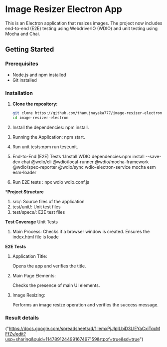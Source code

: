 # Image Resizer Electron App

This is an Electron application that resizes images. The project now includes end-to-end (E2E) testing using WebdriverIO (WDIO) and unit testing using Mocha and Chai.

## Getting Started

### Prerequisites

- Node.js and npm installed
- Git installed

### Installation

1. **Clone the repository:**

   ```sh
   git clone https://github.com/thanujnayaka777/image-resizer-electron.git
   cd image-resizer-electron
   ```

2. Install the dependencies: npm install.

3. Running the Application: npm start.

4. Run unit tests:npm run test:unit.

5. End-to-End (E2E) Tests
   1.Install WDIO dependencies:npm install --save-dev chai @wdio/cli @wdio/local-runner @wdio/mocha-framework @wdio/spec-reporter @wdio/sync wdio-electron-service mocha esm esm-loader

6. Run E2E tests : npx wdio wdio.conf.js

***Project Structure**
1. src/: Source files of the application
2. test/unit/: Unit test files
3. test/specs/: E2E test files

**Test Coverage**
Unit Tests
1. Main Process:
   Checks if a browser window is created.
   Ensures the index.html file is loade
   
**E2E Tests**
1. Application Title:

   Opens the app and verifies the title.

2. Main Page Elements:

   Checks the presence of main UI elements.

3. Image Resizing:

   Performs an image resize operation and verifies the success message.


### Result details
("https://docs.google.com/spreadsheets/d/1ilemxPjJIpILbiD3LlEYaCxiTqxMFfZv/edit?usp=sharing&ouid=114789124499167497159&rtpof=true&sd=true")
